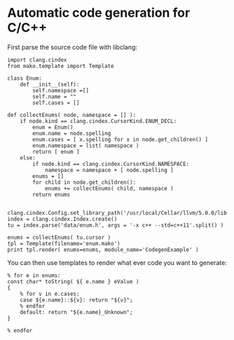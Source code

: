 Automatic code generation for C/C++
====================================

First parse the source code file with libclang:

~~~
import clang.cindex
from mako.template import Template

class Enum:
	def __init__(self):
		self.namespace =[]
		self.name = ""
		self.cases = []

def collectEnums( node, namespace = [] ):
	if node.kind == clang.cindex.CursorKind.ENUM_DECL:
		enum = Enum()
		enum.name = node.spelling
		enum.cases = [ x.spelling for x in node.get_children() ]
		enum.namespace = list( namespace )
		return [ enum ]
	else:
		if node.kind == clang.cindex.CursorKind.NAMESPACE:
			namespace = namespace + [ node.spelling ]
		enums = []
		for child in node.get_children():
			enums += collectEnums( child, namespace )
		return enums


clang.cindex.Config.set_library_path('/usr/local/Cellar/llvm/5.0.0/lib')
index = clang.cindex.Index.create()
tu = index.parse('data/enum.h', args = '-x c++ --std=c++11'.split() )

enums = collectEnums( tu.cursor )
tpl = Template(filename='enum.mako')
print tpl.render( enums=enums, module_name='CodegenExample' )
~~~

You can then use templates to render what ever code you want to generate:
~~~
% for e in enums:
const char* toString( ${ e.name } eValue )
{
	% for v in e.cases:
	case ${e.name}::${v}: return "${v}";
	% endfor
	default: return "${e.name}_Unknown";
}

% endfor
~~~
